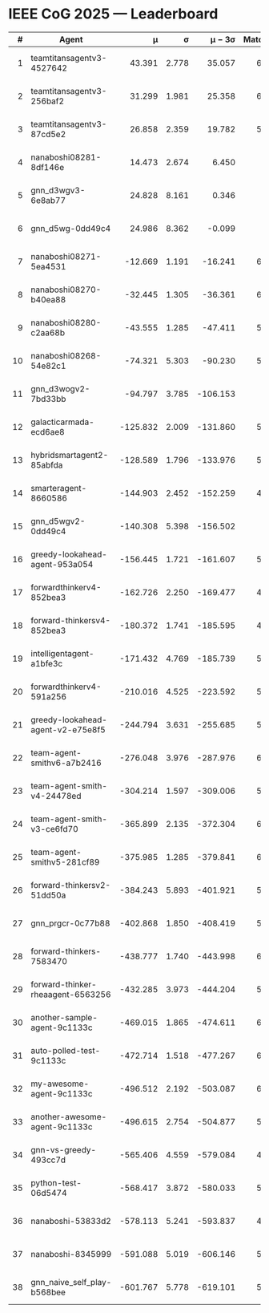 # IEEE CoG 2025 — Leaderboard

| # | Agent | μ | σ | μ − 3σ | Matches | Updated |
|---:|---|---:|---:|---:|---:|---|
| 1 | teamtitansagentv3-4527642 | 43.391 | 2.778 | 35.057 | 6176 | 2025-08-30 05:04 |
| 2 | teamtitansagentv3-256baf2 | 31.299 | 1.981 | 25.358 | 6156 | 2025-08-30 05:04 |
| 3 | teamtitansagentv3-87cd5e2 | 26.858 | 2.359 | 19.782 | 5680 | 2025-08-30 05:04 |
| 4 | nanaboshi08281-8df146e | 14.473 | 2.674 | 6.450 | 226 | 2025-08-30 05:04 |
| 5 | gnn_d3wgv3-6e8ab77 | 24.828 | 8.161 | 0.346 | 118 | 2025-08-30 05:04 |
| 6 | gnn_d5wg-0dd49c4 | 24.986 | 8.362 | -0.099 | 120 | 2025-08-30 05:04 |
| 7 | nanaboshi08271-5ea4531 | -12.669 | 1.191 | -16.241 | 6118 | 2025-08-30 05:04 |
| 8 | nanaboshi08270-b40ea88 | -32.445 | 1.305 | -36.361 | 6100 | 2025-08-30 05:04 |
| 9 | nanaboshi08280-c2aa68b | -43.555 | 1.285 | -47.411 | 5558 | 2025-08-30 05:04 |
| 10 | nanaboshi08268-54e82c1 | -74.321 | 5.303 | -90.230 | 5680 | 2025-08-30 05:04 |
| 11 | gnn_d3wogv2-7bd33bb | -94.797 | 3.785 | -106.153 | 264 | 2025-08-30 05:04 |
| 12 | galacticarmada-ecd6ae8 | -125.832 | 2.009 | -131.860 | 5720 | 2025-08-30 05:04 |
| 13 | hybridsmartagent2-85abfda | -128.589 | 1.796 | -133.976 | 5196 | 2025-08-30 05:04 |
| 14 | smarteragent-8660586 | -144.903 | 2.452 | -152.259 | 4722 | 2025-08-30 05:04 |
| 15 | gnn_d5wgv2-0dd49c4 | -140.308 | 5.398 | -156.502 | 200 | 2025-08-30 05:04 |
| 16 | greedy-lookahead-agent-953a054 | -156.445 | 1.721 | -161.607 | 5528 | 2025-08-30 05:04 |
| 17 | forwardthinkerv4-852bea3 | -162.726 | 2.250 | -169.477 | 4895 | 2025-08-30 05:04 |
| 18 | forward-thinkersv4-852bea3 | -180.372 | 1.741 | -185.595 | 4821 | 2025-08-30 05:04 |
| 19 | intelligentagent-a1bfe3c | -171.432 | 4.769 | -185.739 | 5181 | 2025-08-30 05:04 |
| 20 | forwardthinkerv4-591a256 | -210.016 | 4.525 | -223.592 | 5129 | 2025-08-30 05:04 |
| 21 | greedy-lookahead-agent-v2-e75e8f5 | -244.794 | 3.631 | -255.685 | 5860 | 2025-08-30 05:04 |
| 22 | team-agent-smithv6-a7b2416 | -276.048 | 3.976 | -287.976 | 6160 | 2025-08-30 05:04 |
| 23 | team-agent-smith-v4-24478ed | -304.214 | 1.597 | -309.006 | 5718 | 2025-08-30 05:04 |
| 24 | team-agent-smith-v3-ce6fd70 | -365.899 | 2.135 | -372.304 | 6578 | 2025-08-30 05:04 |
| 25 | team-agent-smithv5-281cf89 | -375.985 | 1.285 | -379.841 | 6280 | 2025-08-30 05:04 |
| 26 | forward-thinkersv2-51dd50a | -384.243 | 5.893 | -401.921 | 5468 | 2025-08-30 05:04 |
| 27 | gnn_prgcr-0c77b88 | -402.868 | 1.850 | -408.419 | 5530 | 2025-08-30 05:04 |
| 28 | forward-thinkers-7583470 | -438.777 | 1.740 | -443.998 | 6100 | 2025-08-30 05:04 |
| 29 | forward-thinker-rheaagent-6563256 | -432.285 | 3.973 | -444.204 | 5108 | 2025-08-30 05:04 |
| 30 | another-sample-agent-9c1133c | -469.015 | 1.865 | -474.611 | 6140 | 2025-08-30 05:04 |
| 31 | auto-polled-test-9c1133c | -472.714 | 1.518 | -477.267 | 6020 | 2025-08-30 05:04 |
| 32 | my-awesome-agent-9c1133c | -496.512 | 2.192 | -503.087 | 6020 | 2025-08-30 05:04 |
| 33 | another-awesome-agent-9c1133c | -496.615 | 2.754 | -504.877 | 5780 | 2025-08-30 05:04 |
| 34 | gnn-vs-greedy-493cc7d | -565.406 | 4.559 | -579.084 | 4680 | 2025-08-30 05:04 |
| 35 | python-test-06d5474 | -568.417 | 3.872 | -580.033 | 5040 | 2025-08-30 05:04 |
| 36 | nanaboshi-53833d2 | -578.113 | 5.241 | -593.837 | 4440 | 2025-08-30 05:04 |
| 37 | nanaboshi-8345999 | -591.088 | 5.019 | -606.146 | 5130 | 2025-08-30 05:04 |
| 38 | gnn_naive_self_play-b568bee | -601.767 | 5.778 | -619.101 | 5040 | 2025-08-30 05:04 |
